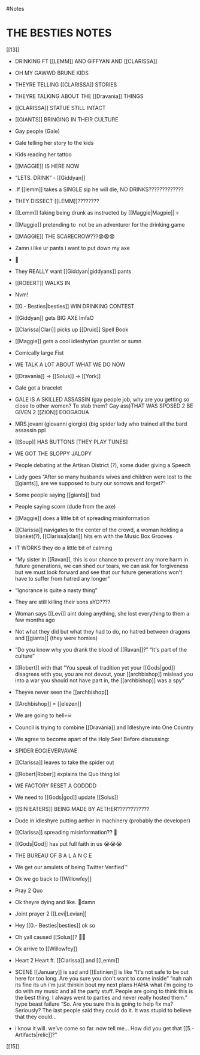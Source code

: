 #Notes 

# THE BESTIES NOTES

[[13]]

-   DRINKING FT [[LEMM]] AND GIFFYAN AND [[CLARISSA]]
    
-   OH MY GAWWD BRUNE KIDS
    
-   THEYRE TELLING [[CLARISSA]] STORIES
    

-   THEYRE TALKING ABOUT THE [[Dravania]] THINGS
    
-   [[CLARISSA]] STATUE STILL INTACT
    
-   [[GIANTS]] BRINGING IN THEIR CULTURE
    
-   Gay people (Gale)
    

-   Gale telling her story to the kids
    

-   Kids reading her tattoo
    

-   [[MAGGIE]] IS HERE NOW
    
-   “LETS. DRINK” - [[Giddyan]]
    
-   .If [[lemm]] takes a SINGLE sip he will die, NO DRINKS?????????????
    
-   THEY DISSECT [[LEMM]]????????
    
-   [[Lemm]] faking being drunk as instructed by [[Maggie|Magpie]] 💀
    
-   [[Maggie]] pretending to  not be an adventurer for the drinking game
    
-   [[MAGGIE]] THE SCARECROW???😨😨😨
    
-   Zamn i like ur pants i want to put down my axe
    
-   🧍
    
-   They REALLY want [[Giddyan|giddyans]] pants
    
-   [[ROBERT]] WALKS IN
    
-   Nvm!
    
-   [[0.- Besties|besties]] WIN DRINKING CONTEST
    

-   [[Giddyan]] gets BIG AXE lmfaO
    
-   [[Clarissa|Clari]] picks up [[Druid]] Spell Book
    
-   [[Maggie]] gets a cool idleshyrian gauntlet or sumn
    
-   Comically large Fist
    

-   WE TALK A LOT ABOUT WHAT WE DO NOW
    
-   [[Dravania]] -> [[Solus]] -> [[York]]
    
-   Gale got a bracelet 
    
-   GALE IS A SKILLED ASSASSIN (gay people job, why are you getting so close to other women? To stab them? Gay ass)THAT WAS SPOSED 2 BE GIVEN 2 [[ZION]] EOOGAOUA
    
-   MRS.jovani (giovanni giorgio) (big spider lady who trained all the bard assassin ppl
    
-   [[Soup]] HAS BUTTONS [THEY PLAY TUNES]
    
-   WE GOT THE SLOPPY JALOPY
    
-   People debating at the Artisan District (?), some duder giving a Speech
    

-   Lady goes “After so many husbands wives and children were lost to the [[giants]], are we supposed to bury our sorrows and forget?” 
    
-   Some people saying [[giants]] bad 
    
-   People saying scorn (dude from the axe)
    
-   [[Maggie]] does a little bit of spreading misinformation
    
-   [[Clarissa]] navigates to the center of the crowd, a woman holding a blanket(?), [[Clarissa|clari]] hits em with the Music Box Grooves
    
-   IT WORKS they do a little bit of calming
    
-   “My sister in [[Ravan]], this is our chance to prevent any more harm in future generations, we can shed our tears, we can ask for forgiveness but we must look forward and see that our future generations won't have to suffer from hatred any longer”
    
-   “Ignorance is quite a nasty thing”
    
-   They are still killing their sons aYO????
    
-   Woman says [[Levi]] aint doing anything, she lost everything to them a few months ago
    
-   Not what they did but what they had to do, no hatred between dragons and [[giants]] (they were homies)
    
-   “Do you know why you drank the blood of [[Ravan]]?” “It's part of the culture”
    
-   [[Robert]] with that “You speak of tradition yet your [[Gods|god]] disagrees with you, you are not devout, your [[archbishop]] mislead you into a war you should not have part in, the [[archbishop]] was a spy”
    
-   Theyve never seen the [[archbishop]]
    
-   [[Archbishop]] = [[elezen]]
    

-   We are going to hell💀☠
    

-   Council is trying to combine [[Dravania]] and Idleshyre into One Country
    

-   We agree to become apart of the Holy See! Before discussing:
    

-   SPIDER EOGIEVERVAVAE
    
-   [[Clarissa]] leaves to take the spider out
    
-   [[Robert|Rober]] explains the Quo thing lol
    
-   WE FACTORY RESET A GODDDD
    
-   We need to [[Gods|god]] update [[Solus]] 
    
-   [[SIN EATERS]] BEING MADE BY AETHER????????????
    
-   Dude in idleshyre putting aether in machinery (probably the developer)
    
-   [[Clarissa]] spreading misinformation?? 🤨
    
-   [[Gods|God]] has put full faith in us 😭😭😭
    

-   THE BUREAU OF B A L A N C E
    
-   We get our amulets of being Twitter Verified™️
    

-   Ok we go back to [[Willowfey]]
    
-   Pray 2 Quo
    

-   Ok theyre dying and like. 🧍damn
    

-   Joint prayer 2 [[Levi|Levian]]
    

-   Hey [[0.- Besties|besties]] ok so
    
-   Oh yall caused [[Solus]]? 🧍😐
    

-   Ok arrive to [[Willowfey]]
    
-   Heart 2 Heart ft. [[Clarissa]] and [[Lemm]]
    
-   SCENE [[January]] is sad and [[Estinien]] is like “It's not safe to be out here for too long. Are you sure you don't want to come inside” ”nah nah its fine its uh i'm just thinkin bout my next plans HAHA what i'm going to do with my music and all the party stuff. People are going to think this is the best thing. I always went to parties and never really hosted them.” hype beast failure “So. Are you sure this is going to help fix ma? Seriously? The last people said they could do it. It was stupid to believe that they could… 
    
-   i know it will. we’ve come so far. now tell me… How did you get that [[5.- Artifacts|relic]]?”

[[15]]